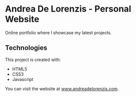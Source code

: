 # Andrea De Lorenzis - Personal Website
Online portfolio where I showcase my latest projects. 

## Technologies
This project is created with:
* HTML5
* CSS3
* Javascript

You can visit the website at www.andreadelorenzis.com.
